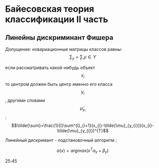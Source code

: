 # Байесовская теория классификации II часть

## Линейны дискриминант Фишера

Допущение:
ковариационные матрицы классов равны: $$\sum_{y}=\sum, y\in Y$$

если рассматривать какой-нибудь объект $$x_{i}$$ то центром должен быть центр именно его класса $$y_{i}$$, другими словами $$\tilde{\mu}_{y_{i}}$$:
$$\tilde{\sum}=\frac{1}{l}\sum^{l}_{i=1}(x_{i}-\tilde{\mu}_{y_{i}})(x_{i}-\tilde{\mu}_{y_{i}})^{T}$$

Линейный дискримант - подстановочный алгоритм :

$$a(x)=argmax(x^{T}\alpha_{y}+\beta_{y})$$

25:45